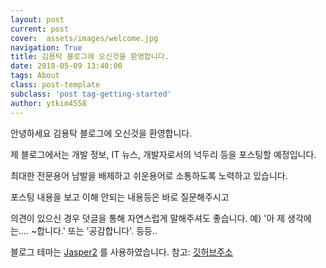 ```yaml
---
layout: post
current: post
cover:  assets/images/welcome.jpg
navigation: True
title: 김용탁 블로그에 오신것을 환영합니다.
date: 2018-05-09 13:40:00
tags: About
class: post-template
subclass: 'post tag-getting-started'
author: ytkim4558
---
```


안녕하세요 김용탁 블로그에 오신것을 환영합니다.

제 블로그에서는 개발 정보, IT 뉴스, 개발자로서의 넉두리 등을 포스팅할 예정입니다.

최대한 전문용어 남발을 배제하고 쉬운용어로 소통하도록 노력하고 있습니다.

포스팅 내용을 보고 이해 안되는 내용등은 바로 질문해주시고

의견이 있으신 경우 덧글을 통해 자연스럽게 말해주셔도 좋습니다. 예) '아 제 생각에는.... ~합니다.' 또는 '공감합니다'. 등등..

블로그 테마는 [Jasper2](http://jekyllthemes.org/themes/jasper2/) 를 사용하였습니다. 참고: [깃허브주소](https://github.com/jekyller/jasper2)
 
